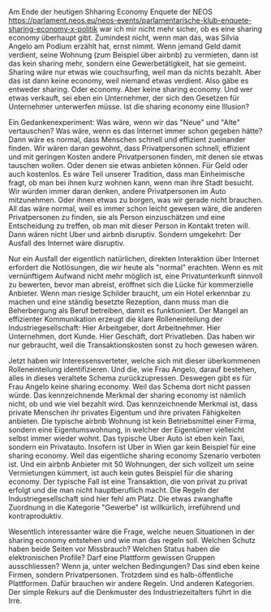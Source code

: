 Am Ende der heutigen Shharing Economy Enquete der NEOS <https://parlament.neos.eu/neos-events/parlamentarische-klub-enquete-sharing-economy-x-politik> war ich mir nicht mehr sicher, ob es eine sharing economy überhaupt gibt. Zumindest nicht, wenn man das, was Silvia Angelo am Podium erzählt hat, ernst nimmt. Wenn jemand Geld damit verdient, seine Wohnung (zum Beispiel über airbnb) zu vermieten, dann ist das kein sharing mehr, sondern eine Gewerbetätigkeit, hat sie gemeint. Sharing wäre nur etwas wie couchsurfing, weil man da nichts bezahlt. Aber das ist dann keine economy, weil niemand etwas verdient. Also gäbe es entweder sharing. Oder economy. Aber keine sharing economy. Und wer etwas verkauft, sei eben ein Unternehmer, der sich den Gesetzen für Unternehmer unterwerfen müsse. Ist die sharing economy eine Illusion?

Ein Gedankenexperiment: Was wäre, wenn wir das "Neue" und "Alte" vertauschen? Was wäre, wenn es das Internet immer schon gegeben hätte? Dann wäre es normal, dass Menschen schnell und effizient zueinander finden. Wir wären daran gewohnt, dass Privatpersonen schnell, effizient und mit geringen Kosten andere Privatpersonen finden, mit denen sie etwas tauschen wollen. Oder denen sie etwas anbieten können. Für Geld oder auch kostenlos. Es wäre Teil unserer Tradition, dass man Einheimische fragt, ob man bei ihnen kurz wohnen kann, wenn man ihre Stadt besucht. Wir würden immer daran denken, andere Privatpersonen im Auto mitzunehmen. Oder ihnen etwas zu borgen, was wir gerade nicht brauchen. All das wäre normal, weil es immer schon leicht gewesen wäre, die anderen Privatpersonen zu finden, sie als Person einzuschätzen und eine Entscheidung zu treffen, ob man mit dieser Person in Kontakt treten will. Dann wären nicht Uber und airbnb disruptiv. Sondern umgekehrt: Der Ausfall des Internet wäre disruptiv.

Nur ein Ausfall der eigentlich natürlichen, direkten Interaktion über Internet erfordert die Notlösungen, die wir heute als "normal" erachten. Wenn es mit vernünftigem Aufwand nicht mehr möglich ist, eine Privatunterkunft sinnvoll zu bewerten, bevor man abreist, eröffnet sich die Lücke für kommerzielle Anbieter. Wenn man riesige Schilder braucht, um ein Hotel erkennbar zu machen und eine ständig besetzte Rezeption, dann muss man die Beherbergung als Beruf betreiben, damit es funktioniert. Der Mangel an effizienter Kommunikation erzeugt die klare Rolleneinteilung der Industriegesellschaft: Hier Arbeitgeber, dort Arbeitnehmer. Hier Unternehmen, dort Kunde. Hier Geschäft, dort Privatleben. Das haben wir nur gebraucht, weil die Transaktionskosten sonst zu hoch gewesen wären.

Jetzt haben wir Interessensverteter, welche sich mit dieser überkommenen Rolleneinteilung identifizieren. Und die, wie Frau Angelo, darauf bestehen, alles in dieses veraltete Schema zurückzupressen. Deswegen gibt es für Frau Angelo keine sharing economy. Weil das Schema dort nicht passen würde. Das kennzeichnende Merkmal der sharing economy ist nämlich nicht, ob und wie viel bezahlt wird. Das kennzeichnende Merkmal ist, dass private Menschen ihr privates Eigentum und ihre privaten Fähigkeiten anbieten. Die typische airbnb Wohnung ist kein Betriebsmittel einer Firma, sondern eine Eigentumswohnung, in welcher der Eigentümer vielleicht selbst immer wieder wohnt. Das typische Uber Auto ist eben kein Taxi, sondern ein Privatauto. Insofern ist Uber in Wien gar kein Beispiel für eine sharing economy. Weil das eigentliche sharing economy Szenario verboten ist. Und ein airbnb Anbieter mit 50 Wohnungen, der sich vollzeit um seine Vermietungen kümmert, ist auch kein gutes Beispiel für die sharing economy. Der typische Fall ist eine Transaktion, die von privat zu privat erfolgt und die man nicht hauptberuflich macht. Die Regeln der Industriegesellschaft sind hier fehl am Platz. Die etwas zwanghafte Zuordnung in die Kategorie "Gewerbe" ist willkürlich, irreführend und kontraproduktiv.

Wesentlich interessanter wäre die Frage, welche neuen Situationen in der sharing economy entstehen und wie man das regeln soll. Welchen Schutz haben beide Seiten vor Missbrauch? Welchen Status haben die elektronischen Profile? Darf eine Plattform gewissen Gruppen ausschliessen? Wenn ja, unter welchen Bedingungen? Das sind eben keine Firmen, sondern Privatpersonen. Trotzdem sind es halb-öffentliche Plattformen. Dafür brauchen wir andere Regeln. Und anderen Kategorien. Der simple Rekurs auf die Denkmuster des Industriezeitalters führt in die Irre.
